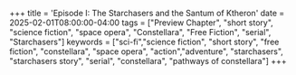 +++
title = 'Episode I: The Starchasers and the Santum of Ktheron'
date = 2025-02-01T08:00:00-04:00
tags = ["Preview Chapter", "short story", "science fiction", "space opera", "Constellara", "Free Fiction", "serial", "Starchasers"]
keywords = ["sci-fi","science fiction", "short story", "free fiction", "constellara", "space opera", "action","adventure", "starchasers", "starchasers story", "serial", "constellara", "pathways of constellara"]
+++
